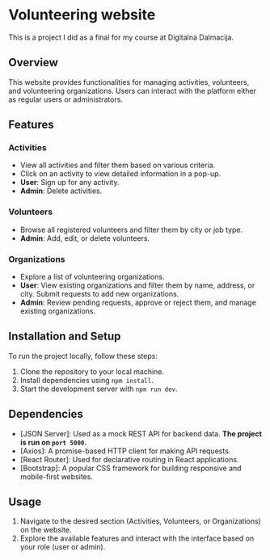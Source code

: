 # Volunteering website

This is a project I did as a final for my course at Digitalna Dalmacija.

## Overview

This website provides functionalities for managing activities, volunteers, and volunteering organizations. Users can interact with the platform either as regular users or administrators.

## Features

### Activities

- View all activities and filter them based on various criteria.
- Click on an activity to view detailed information in a pop-up.
- **User**: Sign up for any activity.
- **Admin**: Delete activities.

### Volunteers

- Browse all registered volunteers and filter them by city or job type.
- **Admin**: Add, edit, or delete volunteers.

### Organizations

- Explore a list of volunteering organizations.
- **User**: View existing organizations and filter them by name, address, or city. Submit requests to add new organizations.
- **Admin**: Review pending requests, approve or reject them, and manage existing organizations.

## Installation and Setup

To run the project locally, follow these steps:

1. Clone the repository to your local machine.
2. Install dependencies using `npm install`.
3. Start the development server with `npm run dev`.

## Dependencies

- [JSON Server]: Used as a mock REST API for backend data. **The project is run on `port 5000`.**
- [Axios]: A promise-based HTTP client for making API requests.
- [React Router]: Used for declarative routing in React applications.
- [Bootstrap]: A popular CSS framework for building responsive and mobile-first websites.

## Usage

1. Navigate to the desired section (Activities, Volunteers, or Organizations) on the website.
2. Explore the available features and interact with the interface based on your role (user or admin).
